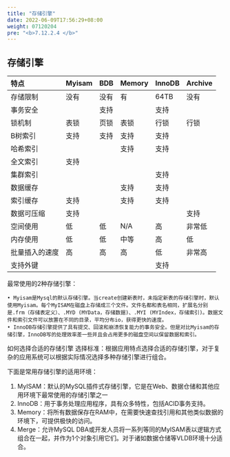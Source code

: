 ```yaml
---
title: "存储引擎"
date: 2022-06-09T17:56:29+08:00
weight: 07120204
pre: "<b>7.12.2.4 </b>"
---
```


## 存储引擎

| 特点 |Myisam|BDB|Memory|InnoDB|Archive|
| :---|:---|:---|:---|:---|:---|
| 存储限制 |没有|没有|有|64TB|没有|
| 事务安全 | |支持| |支持| |
| 锁机制 |表锁|页锁|表锁|行锁|行锁|
| B树索引 |支持|支持|支持|支持| |
| 哈希索引 | | |支持|支持| |
| 全文索引 |支持| | | | |
| 集群索引 | | | |支持| |
| 数据缓存 | | |支持|支持| |
| 索引缓存 |支持| |支持|支持| |
| 数据可压缩 |支持| | | |支持|
| 空间使用 |低|低|N/A|高|非常低|
| 内存使用 |低|低|中等|高|低|
| 批量插入的速度 |高|高|高|低|非常高|
| 支持外键 | | | |支持| |

最常使用的2种存储引擎：

    • Myisam是Mysql的默认存储引擎。当create创建新表时，未指定新表的存储引擎时，默认使用Myisam。每个MyISAM在磁盘上存储成三个文件。文件名都和表名相同，扩展名分别是.frm（存储表定义）、.MYD (MYData，存储数据)、.MYI (MYIndex，存储索引)。数据文件和索引文件可以放置在不同的目录，平均分布io，获得更快的速度。
    • InnoDB存储引擎提供了具有提交、回滚和崩溃恢复能力的事务安全。但是对比Myisam的存储引擎，InnoDB写的处理效率差一些并且会占用更多的磁盘空间以保留数据和索引。

如何选择合适的存储引擎
选择标准：根据应用特点选择合适的存储引擎，对于复杂的应用系统可以根据实际情况选择多种存储引擎进行组合。

下面是常用存储引擎的适用环境：

1. MyISAM：默认的MySQL插件式存储引擎，它是在Web、数据仓储和其他应用环境下最常使用的存储引擎之一
2. InnoDB：用于事务处理应用程序，具有众多特性，包括ACID事务支持。
3. Memory：将所有数据保存在RAM中，在需要快速查找引用和其他类似数据的环境下，可提供极快的访问。
4. Merge：允许MySQL DBA或开发人员将一系列等同的MyISAM表以逻辑方式组合在一起，并作为1个对象引用它们。对于诸如数据仓储等VLDB环境十分适合。
